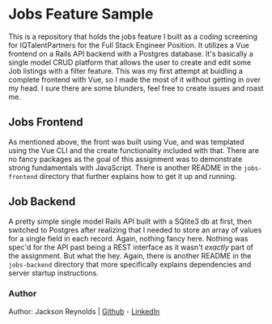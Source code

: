 # Jobs Feature Sample

This is a repository that holds the jobs feature I built as a coding screening for IQTalentPartners for the Full Stack Engineer Position. It utilizes a Vue frontend on a Rails API backend with a Postgres database. It's basically a single model CRUD platform that allows the user to create and edit some Job listings with a filter feature. This was my first attempt at buidling a complete frontend with Vue, so I made the most of it without getting in over my head. I sure there are some blunders, feel free to create issues and roast me. 

## Jobs Frontend

As mentioned above, the front was built using Vue, and was templated using the Vue CLI and the create functionality included with that. There are no fancy packages as the goal of this assignment was to demonstrate strong fundamentals with JavaScript. There is another README in the `jobs-frontend` directory that further explains how to get it up and running.

## Job Backend

A pretty simple single model Rails API built with a SQlite3 db at first, then switched to Postgres after realizing that I needed to store an array of values for a single field in each record. Again, nothing fancy here. Nothing was spec'd for the API past being a REST interface as it wasn't _exactly_ part of the assignment. But what the hey. Again, there is another README in the `jobs-backend` directory that more specifically explains dependencies and server startup instructions.

### Author

Author: Jackson Reynolds | 
[Github](https://github.com/JacksonReynolds) - [LinkedIn](https://www.linkedin.com/in/jackson-reynolds-8175a0196/)